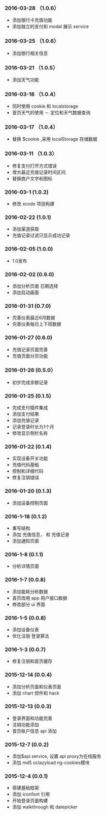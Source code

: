 ### 2016-03-28 （1.0.6）
- 添加银行卡充值功能
- 添加独立的支付和 modal 展示 service

### 2016-03-25 （1.0.6）
- 添加银行相关信息

### 2016-03-21 （1.0.5）
- 添加天气功能

### 2016-03-18 （1.0.4）
- 同时使用 cookie 和 localstorage
- 首页天气的使用
－ 定位和天气数据查询

### 2016-03-17 （1.0.4）
- 替换 $cookie ,采用 localStorage 存储数据

### 2016-03-11 （1.0.3）
- 修复支付打开方式错误
- 增大最近充值记录时间区间
- 替换商户文字和图标

### 2016-03-1 (1.0.2)
- 修改 xcode 项目构建

### 2016-02-22 (1.0.1)
- 添加渠道获取
- 充值记录过滤只显示成功记录

### 2016-02-05 (1.0.0)
- 1.0发布

### 2016-02-02 (0.9.0)
- 添加分析页面 日期选择
- 添加启动画面

### 2016-01-31 (0.7.0)
- 完善仪表最近6月数据
- 完善仪表每日上下班数据

### 2016-01-27 (0.6.0)
- 充值记录页面完善
- 充值页面分页功能

### 2016-01-26 (0.5.0）
- 初步完成余额记录

### 2016-01-25 (0.1.5)
- 完成支付插件集成
- 添加支付结果
- 添加充值记录
- 记录登录时长为1个月
- 修改显示侧栏名称

### 2016-01-22 (0.1.4)
- 实现设备开关功能
- 充值代码基础
- 控制和详细代码
- 修复注销错误

### 2016-01-20 (0.1.3)
- 添加设备控制页面

### 2016-1-18 (0.1.2)
- 重写结构
- 添加 充值信息， 和 充值记录
- 添加通知页面

### 2016-1-8 (0.1.1)
- 分析详情页面

### 2016-1-7 (0.0.8)
- 添加能耗分析数据
- 首页改用 app 用户接口数据
- 修改部分 ui 界面

### 2016-1-5 (0.0.8)
- 添加设备仪表
- 优化注销 登录算法

### 2016-1-3 (0.0.7)
- 修复注销和首页缓存

### 2015-12-14 (0.0.4)
- 添加分析页面和仪表页面
- 添加 chart 控件和 hack

### 2015-12-13 (0.0.3)
- 登录界面和功能完善
- 注销功能添加
- 首页账户信息 api 添加

### 2015-12-7 (0.0.2)

- 添加$api service, 设置 api proxy为在线服务 
- 添加 md5 oclazyload ng-cookies模块

### 2015-12-4 (0.0.1)

- 搭建基础框架
- 添加 iconfont 引用
- 开始登录页面构建
- 添加 walkthrough 和 datepicker


